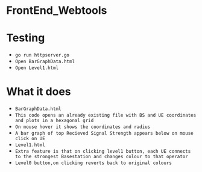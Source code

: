 # FrontEnd_Webtools

# Testing
- `go run httpserver.go`
- `Open BarGraphData.html`
- `Open Level1.html`
# What it does
- `BarGraphData.html`
- `This code opens an already existing file with BS and UE coordinates and plots in a hexagonal grid`
- `On mouse hover it shows the coordinates and radius`
- `A bar graph of top Recieved Signal Strength appears below on mouse click on UE`
- `Level1.html`
- `Extra feature is that on clicking level1 button, each UE connects to the strongest Basestation and changes colour to that operator`
- `Level0 button,on clicking reverts back to original colours` 


